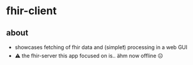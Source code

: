 # fhir-client

## about

- showcases fetching of fhir data and (simple❗) processing in a web GUI
- ⚠️ the fhir-server this app focused on is.. ähm now offline ☹️

